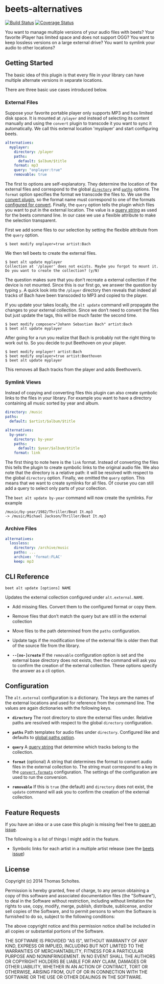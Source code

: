 beets-alternatives
==================

[![Build Status](https://travis-ci.org/geigerzaehler/beets-alternatives.svg?branch=master)](https://travis-ci.org/geigerzaehler/beets-alternatives)
[![Coverage Status](https://coveralls.io/repos/geigerzaehler/beets-alternatives/badge.png?branch=master)](https://coveralls.io/r/geigerzaehler/beets-alternatives?branch=master)

You want to manage multiple versions of your audio files with beets?
Your favorite iPlayer has limited space and does not support OGG? You
want to keep lossless versions on a large external drive? You want to
symlink your audio to other locations?

Getting Started
---------------

The basic idea of this plugin is that every file in your library can
have multiple alternate versions in separate locations.

There are three basic use cases introduced below.

### External Files

Suppose your favorite portable player only supports MP3 and has
limited disk space. It is mounted at `/player` and instead of selecting
its content manually and using the `convert` plugin to transcode it you
want to sync it automatically. We call this external location
'myplayer' and start configuring beets.

```yaml
alternatives:
  myplayer:
    directory: /player
    paths:
      default: $album/$title
    format: mp3
    query: "onplayer:true"
    removable: true
```

The first to options are self-explanatory. They determine the location
of the external files and correspond to the global
[`directory`][config-directory] and [`paths`][config-paths] options.
The `format` option specifies the format we transcode the files to.
We use the [convert plugin][], so the format name must correspond to
one of the formats [configured for convert][]. Finally, the `query`
option tells the plugin which files you want to put in the external
location. The value is a [query string][] as used for the beets command
line. In our case we use a flexible attribute to make the selection
transparent.

First we add some files to our selection by setting the flexible
attribute from the `query` option.

```
$ beet modify onplayer=true artist:Bach
```

We then tell beets to create the external files.

```
$ beet alt update myplayer
Collection at '/player' does not exists. Maybe you forgot to mount it.
Do you want to create the collection? (y/N)
```

The question makes sure that you don’t recreate a external collection
if the device is not mounted. Since this is our first go, we answer the
question by typing `y`.  A quick look into the `/player` directory then
reveals that indeed all tracks of Bach have been transcoded to MP3 and
copied to the player.

If you update your takes locally, the `alt update` command will
propagate the changes to your external collection. Since we don’t need
to convert the files but just update the tags, this will be much faster
the second time.

```
$ beet modify composer="Johann Sebastian Bach" artist:Bach
$ beet alt update myplayer
```

After going for a run you realize that Bach is probably not the right
thing to work out to. So you decide to put Beethoven on your player.

```
$ beet modify onplayer! artist:Bach
$ beet modify onplayer=true artist:Beethoven
$ beet alt update myplayer
```

This removes all Bach tracks from the player and adds Beethoven’s.

### Symlink Views

Instead of copying and converting files this plugin can also create
symbolic links to the files in your library. For example you want to
have a directory containing all music sorted by year and album.

```yaml
directory: /music
paths:
  default: $artist/$album/$title

alternatives:
  by-year:
    directory: by-year
    paths:
      default: $year/$album/$title
    format: link
```

The first thing to note here is the `link` format. Instead of
converting the files this tells the plugin to create symbolic links to
the original audio file.  We also note that the directory is a relative
path: it will be resolved with respect to the global `directory`
option.  Finally, we omitted the `query` option. This means that we
want to create symlinks for all files. Of course you can still add a
query to select only parts of your collection.

The `beet alt update by-year` command will now create the symlinks. For
example

```
/music/by-year/1982/Thriller/Beat It.mp3
-> /music/Michael Jackson/Thriller/Beat It.mp3
```


### Archive Files

```yaml
alternatives:
  lossless:
    directory: /archive/music
    paths: ...
    archive: 'format:FLAC'
    keep: mp3
```


CLI Reference
-------------

```
beet alt update [options] NAME
```

Updates the external collection configured under `alt.external.NAME`.

* Add missing files. Convert them to the configured format or copy
  them.

* Remove files that don’t match the query but are still in the
  external collection

* Move files to the path determined from the `paths` configuration.

* Update tags if the modification time of the external file is older
  then that of the source file from the library.

* **`--[no-]create`** If the `removable` configuration option
  is set and the external base directory does not exists, then the
  command will ask you to confirm the creation of the external
  collection. These options specify the answer as a cli option.

Configuration
-------------

The `alt.external` configuration is a dictionary. The keys are the
names of the external locations and used for reference from the command
line. The values are again dictionaries with the following keys.

* **`directory`** The root directory to store the external files under.
  Relative paths are resolved with respect to the global `directory`
  configuration.

* **`paths`** Path templates for audio files under `directory`. Configured
  like and defaults to [global paths option][config-paths].

* **`query`** A [query string][] that determine which tracks belong to the
  collection.

* **`format`** (optional) A string that determines the format to convert
  audio files in the external collection to. The string must correspond
  to a key in the [`convert.formats`][convert plugin] configuration.
  The settings of the configuration are used to run the conversion.

* **`removable`** If this is `true` (the default) and `directory` does
  not exist, the `update` command will ask you to confirm the creation
  of the external collection.


Feature Requests
----------------

If you have an idea or a use case this plugin is missing feel free to
[open an issue](https://github.com/geigerzaehler/beets-alternatives/issues/new).

The following is a list of things I might add in the feature.

* Symbolic links for each artist in a multiple artist release (see the
  [beets issue][beets-issue-split-symlinks])

License
-------

Copyright (c) 2014 Thomas Scholtes.

Permission is hereby granted, free of charge, to any person obtaining a
copy of this software and associated documentation files (the "Software"), to
deal in the Software without restriction, including without limitation the
rights to use, copy, modify, merge, publish, distribute, sublicense, and/or
sell copies of the Software, and to permit persons to whom the Software is
furnished to do so, subject to the following conditions:

The above copyright notice and this permission notice shall be included in
all copies or substantial portions of the Software.

THE SOFTWARE IS PROVIDED "AS IS", WITHOUT WARRANTY OF ANY KIND, EXPRESS OR
IMPLIED, INCLUDING BUT NOT LIMITED TO THE WARRANTIES OF MERCHANTABILITY,
FITNESS FOR A PARTICULAR PURPOSE AND NONINFRINGEMENT. IN NO EVENT SHALL THE
AUTHORS OR COPYRIGHT HOLDERS BE LIABLE FOR ANY CLAIM, DAMAGES OR OTHER
LIABILITY, WHETHER IN AN ACTION OF CONTRACT, TORT OR OTHERWISE, ARISING FROM,
OUT OF OR IN CONNECTION WITH THE SOFTWARE OR THE USE OR OTHER DEALINGS IN THE
SOFTWARE.


[beets-issue-split-symlinks]: https://github.com/sampsyo/beets/issues/153
[config-directory]: http://beets.readthedocs.org/en/latest/reference/config.html#directory
[config-paths]: http://beets.readthedocs.org/en/latest/reference/config.html#path-format-configuration
[configured for convert]: http://beets.readthedocs.org/en/latest/plugins/convert.html#configuring-the-transcoding-command
[convert plugin]: http://beets.readthedocs.org/en/latest/plugins/convert.html
[query string]: http://beets.readthedocs.org/en/latest/reference/query.html
